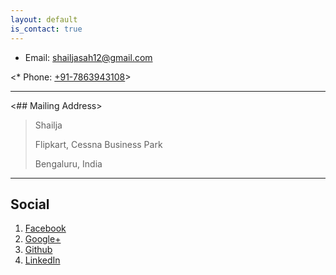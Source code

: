 ```yaml
---
layout: default
is_contact: true
---
```


* Email: [shailjasah12@gmail.com](mailto:shailjasah12@gmail.com)

<* Phone: [+91-7863943108](tel:+91-7863943108)>

---

<## Mailing Address>

> Shailja
>
> Flipkart, Cessna Business Park
>
> Bengaluru, India
>
---

## Social

1. [Facebook](https://www.facebook.com/shailja.sah.96)
2. [Google+](https://plus.google.com/108658969597488676654)
3. [Github](https://github.com/sailja/)
4. [LinkedIn](https://www.linkedin.com/in/shailjasah/)
